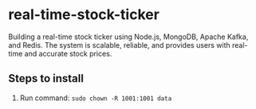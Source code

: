 # real-time-stock-ticker

Building a real-time stock ticker using Node.js, MongoDB, Apache Kafka, and Redis. The system is scalable, reliable, and provides users with real-time and accurate stock prices.

## Steps to install

1. Run command: `sudo chown -R 1001:1001 data`
